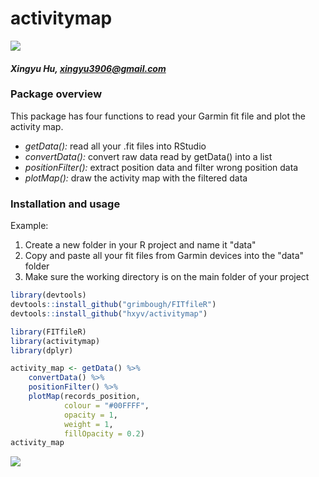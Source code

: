 # activitymap

[![](https://img.shields.io/badge/dev%20version-0.0.1-blue.svg)](https://github.com/hxyv/activitymap)

#### *Xingyu Hu, <xingyu3906@gmail.com>*

### Package overview
This package has four functions to read your Garmin fit file and plot the activity map.
- *getData():* read all your .fit files into RStudio
- *convertData():* convert raw data read by getData() into a list
- *positionFilter():* extract position data and filter wrong position data
- *plotMap():* draw the activity map with the filtered data

### Installation and usage
Example:
1. Create a new folder in your R project and name it "data"
2. Copy and paste all your fit files from Garmin devices into the "data" folder
3. Make sure the working directory is on the main folder of your project

```r
library(devtools)
devtools::install_github("grimbough/FITfileR")
devtools::install_github("hxyv/activitymap")

library(FITfileR)
library(activitymap)
library(dplyr)

activity_map <- getData() %>%
    convertData() %>%
    positionFilter() %>%
    plotMap(records_position,
            colour = "#00FFFF",
            opacity = 1,
            weight = 1,
            fillOpacity = 0.2)
activity_map
```

![](README.png)<!-- -->
